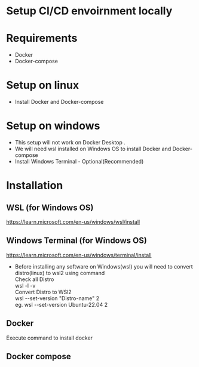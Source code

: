 # Setup CI/CD envoirnment locally
# Requirements
  * Docker 
  * Docker-compose
  
  
# Setup on linux
  * Install Docker and Docker-compose
# Setup on windows
  * This setup will not work on Docker Desktop .
  * We will need wsl installed on Windows OS to install Docker and Docker-compose
  * Install Windows Terminal - Optional(Recommended)
  
# Installation
  ## WSL (for Windows OS)
  https://learn.microsoft.com/en-us/windows/wsl/install
  ## Windows Terminal (for Windows OS)
  https://learn.microsoft.com/en-us/windows/terminal/install
  * Before installing any software on Windows(wsl) you will need to convert distro(linux) to wsl2 using command <br />
    Check all Distro <br />
    wsl -l -v <br />
    Convert Distro to WSl2 <br />
    wsl --set-version "Distro-name" 2 <br />
    eg. wsl --set-version Ubuntu-22.04 2
  
  ## Docker
  Execute command to install docker 
  ## Docker compose
